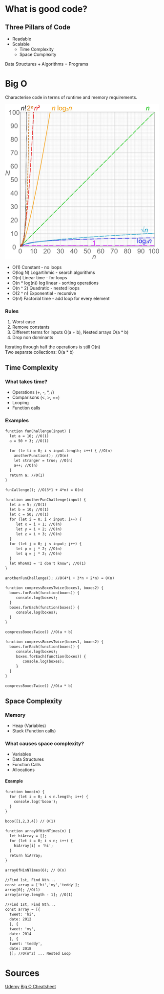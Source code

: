 
# What is good code?

## Three Pillars of Code

* Readable
* Scalable
    * Time Complexity
    * Space Complexity
  
Data Structures + Algorithms = Programs  

# Big O

Characterise code in terms of runtime and memory requirements.

![Big O Chart](../_img/big0_chart_wikipedia.jpg)

* O(1) Constant - no loops
* O(log N) Logartihmic - search algorithms
* O(n) Linear time - for loops
* O(n * log(n)) log linear - sorting operations
* O(n ^ 2) Quadratic - nested loops
* O(2 ^ n) Exponential - recursive
* O(n!) Factorial time - add loop for every element

### Rules

1. Worst case
2. Remove constants
3. Different terms for inputs O(a + b), Nested arrays O(a * b)
4. Drop non dominants

Iterating through half the operations is still O(n)  
Two separate collections: O(a * b)

## Time Complexity

### What takes time?

* Operations (+, -, *, /)
* Comparisons (<, >, ==)
* Looping
* Function calls
  
### Examples

    function funChallenge(input) {
      let a = 10; //O(1)
      a = 50 + 3; //O(1)
      
      for (le ti = 0; i < input.length; i++) { //O(n)
        anotherFunction(); //O(n)
        let stranger = true; //O(n)
        a++; //O(n)
      }
      return a; //O(1)
    }
    
    funCallenge(); //O(3*1 + 4*n) = O(n)
    
    function anotherFunChallenge(input) {
      let a = 5; //O(1)
      let b = 10; //O(1)
      let c = 50; //O(1)
      for (let i = 0; i < input; i++) {
         let x = i + 1; //O(n)
         let y = i + 2; //O(n)
         let z = i + 3; //O(n)
      }
      for (let j = 0; j < input; j++) {
         let p = j * 2; //O(n)
         let q = j * 2; //O(n)
      }
      let WhoAmI = 'I don't know"; //O(1)
    }
    
    anotherFunChallenge(); //O(4*1 + 3*n + 2*n) = O(n)
    
    function compressBoxesTwice(boxes1, boxes2) {
      boxes.forEach(function(boxes)) {
         console.log(boxes);
      }
      boxes.forEach(function(boxes)) {
         console.log(boxes);
      }
    }
    
    compressBoxesTwice() //O(a + b)
    
    function compressBoxesTwice(boxes1, boxes2) {
      boxes.forEach(function(boxes)) {
         console.log(boxes);
         boxes.forEach(function(boxes)) {
            console.log(boxes);
         }
      }
    }
    
    compressBoxesTwice() //O(a * b)
  
## Space Complexity

### Memory
* Heap (Variables)
* Stack (Function calls)
  
### What causes space complexity?

* Variables
* Data Structures
* Function Calls
* Allocations
  
#### Example
  
    function booo(n) {
      for (let i = 0; i < n.length; i++) {
        console.log('booo');
      }
    }
    
    booo([1,2,3,4]) // O(1)
    
    function arrayOfHinNTimes(n) {
      let hiArray = [];
      for (let i = 0; i < n; i++) {
        hiArray[i] = 'hi';
      }
      return hiArray;
    }
    
    arrayOfHinNTimes(6); // O(n)
    
    //Find 1st, Find Nth...
    const array = ['hi','my','teddy'];
    array[0]; //O(1)
    array[array.length - 1]; //O(1)
    
    //Find 1st, Find Nth...
    const array = [{
      tweet: 'hi',
      date: 2012
      }, {
      tweet: 'my',
      date: 2014
      }, {
      tweet: 'teddy',
      date: 2018
      }]; //O(n^2) ... Nested Loop

# Sources

[Udemy]('https://www.udemy.com/course/master-the-coding-interview-data-structures-algorithms/')
[Big O Cheatsheet]('https://www.bigocheatsheet.com/')
